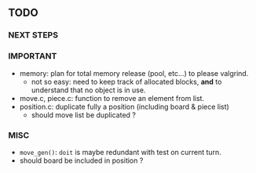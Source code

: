 ## TODO

### NEXT STEPS

### IMPORTANT
- memory: plan for total memory release (pool, etc...) to please valgrind.
    - not so easy: need to keep track of allocated blocks, **and** to understand that no object is in use.
- move.c, piece.c: function to remove an element from list.
- position.c: duplicate fully a position (including board & piece list)
    - should move list be duplicated ?

### MISC
- `move_gen()`: `doit` is maybe redundant with test on current turn.
- should board be included in position ?

